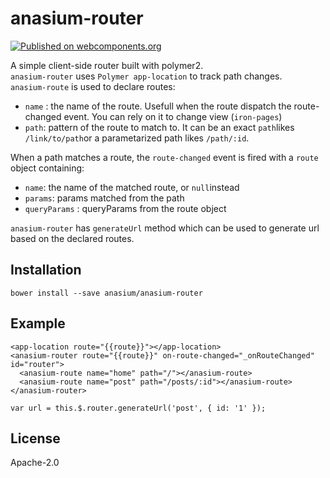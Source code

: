 # anasium-router

[![Published on webcomponents.org](https://img.shields.io/badge/webcomponents.org-published-blue.svg)](https://www.webcomponents.org/element/owner/my-element)


A simple client-side router built with polymer2.  
`anasium-router` uses `Polymer app-location` to track path changes.  
`anasium-route` is used to declare routes:
* `name` : the name of the route. Usefull when the route dispatch the route-changed event. You can rely on it to change view (`iron-pages`)
* `path`: pattern of the route to match to. It can be an exact `path`likes `/link/to/path`or a parametarized path likes `/path/:id`.  

When a path matches a route, the `route-changed` event is fired with a `route` object containing:
* `name`: the name of the matched route, or `null`instead
* `params`: params matched from the path
* `queryParams` : queryParams from the route object

`anasium-router` has `generateUrl` method which can be used to generate url based on the declared routes.

## Installation

`bower install --save anasium/anasium-router`

## Example
```
<app-location route="{{route}}"></app-location>
<anasium-router route="{{route}}" on-route-changed="_onRouteChanged" id="router">
  <anasium-route name="home" path="/"></anasium-route>
  <anasium-route name="post" path="/posts/:id"></anasium-route>
</anasium-router>

var url = this.$.router.generateUrl('post', { id: '1' });
```

## License

Apache-2.0
